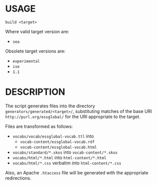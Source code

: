 # USAGE

    build <target>

Where valid target version are: 

- `sea`

Obsolete target versions are:

- `experimental`
- `ise`
- `1.1`

# DESCRIPTION

The script generates files into the directory
`generators/generated/<target>/`, substituting matches of the base URI
`http://purl.org/essglobal/` for the URI appropriate to the target.

Files are transformed as follows:
- `vocabs/vocab/essglobal-vocab.ttl` into
  - `vocab-content/essglobal-vocab.rdf`
  - `vocab-content/essglobal-vocab.html`
- `vocabs/standard/*.skos` into `vocab-content/*.skos`
- `vocabs/html/*.html` into `html-content/*.html`
- `vocabs/html/*.css` verbatim into `html-content/*.css`

Also, an Apache `.htaccess` file will be generated with the
appropriate redirections.
